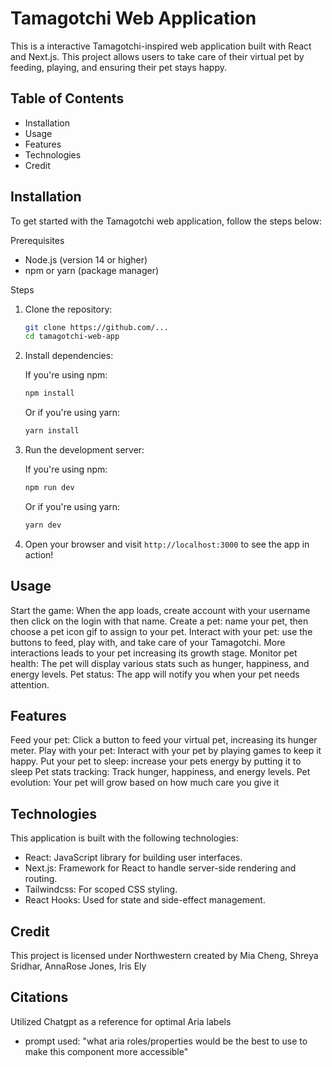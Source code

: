 # Tamagotchi Web Application

This is a interactive Tamagotchi-inspired web application built with React and Next.js. This project allows users to take care of their virtual pet by feeding, playing, and ensuring their pet stays happy.

## Table of Contents

- Installation
- Usage
- Features
- Technologies
- Credit

## Installation

To get started with the Tamagotchi web application, follow the steps below:

Prerequisites

- Node.js (version 14 or higher)
- npm or yarn (package manager)

Steps

1. Clone the repository:

   ```bash
   git clone https://github.com/...
   cd tamagotchi-web-app
   ```

2. Install dependencies:

   If you're using npm:

   ```bash
   npm install
   ```

   Or if you're using yarn:

   ```bash
   yarn install
   ```

3. Run the development server:

   If you're using npm:

   ```bash
   npm run dev
   ```

   Or if you're using yarn:

   ```bash
   yarn dev
   ```

4. Open your browser and visit `http://localhost:3000` to see the app in action!

## Usage

Start the game: When the app loads, create account with your username then click on the login with that name.
Create a pet: name your pet, then choose a pet icon gif to assign to your pet.
Interact with your pet: use the buttons to feed, play with, and take care of your Tamagotchi. More interactions leads to your pet increasing its growth stage.
Monitor pet health: The pet will display various stats such as hunger, happiness, and energy levels.
Pet status: The app will notify you when your pet needs attention.

## Features

Feed your pet: Click a button to feed your virtual pet, increasing its hunger meter.
Play with your pet: Interact with your pet by playing games to keep it happy.
Put your pet to sleep: increase your pets energy by putting it to sleep
Pet stats tracking: Track hunger, happiness, and energy levels.
Pet evolution: Your pet will grow based on how much care you give it

## Technologies

This application is built with the following technologies:

- React: JavaScript library for building user interfaces.
- Next.js: Framework for React to handle server-side rendering and routing.
- Tailwindcss: For scoped CSS styling.
- React Hooks: Used for state and side-effect management.

## Credit

This project is licensed under Northwestern created by Mia Cheng, Shreya Sridhar, AnnaRose Jones, Iris Ely

## Citations

Utilized Chatgpt as a reference for optimal Aria labels

- prompt used: "what aria roles/properties would be the best to use to make this component more accessible"
